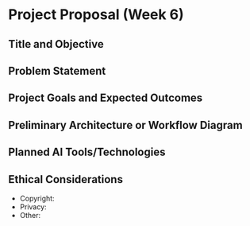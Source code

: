 # Project Proposal (Week 6)

## Title and Objective



## Problem Statement



## Project Goals and Expected Outcomes



## Preliminary Architecture or Workflow Diagram



## Planned AI Tools/Technologies



## Ethical Considerations

- Copyright:
- Privacy:
- Other:
